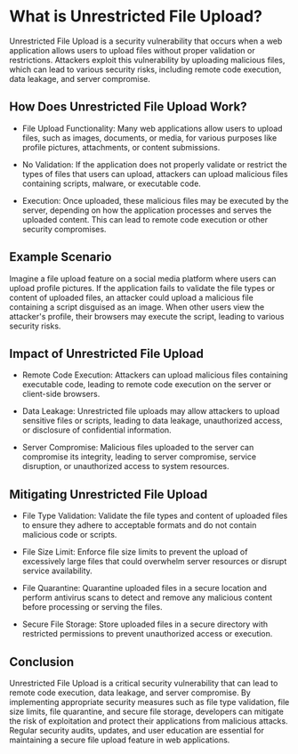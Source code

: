 # What is Unrestricted File Upload?
Unrestricted File Upload is a security vulnerability that occurs when a web application allows users to upload files without proper validation or restrictions. Attackers exploit this vulnerability by uploading malicious files, which can lead to various security risks, including remote code execution, data leakage, and server compromise.

## How Does Unrestricted File Upload Work?
- File Upload Functionality: Many web applications allow users to upload files, such as images, documents, or media, for various purposes like profile pictures, attachments, or content submissions.

- No Validation: If the application does not properly validate or restrict the types of files that users can upload, attackers can upload malicious files containing scripts, malware, or executable code.

- Execution: Once uploaded, these malicious files may be executed by the server, depending on how the application processes and serves the uploaded content. This can lead to remote code execution or other security compromises.

## Example Scenario
Imagine a file upload feature on a social media platform where users can upload profile pictures. If the application fails to validate the file types or content of uploaded files, an attacker could upload a malicious file containing a script disguised as an image. When other users view the attacker's profile, their browsers may execute the script, leading to various security risks.

## Impact of Unrestricted File Upload
- Remote Code Execution: Attackers can upload malicious files containing executable code, leading to remote code execution on the server or client-side browsers.

- Data Leakage: Unrestricted file uploads may allow attackers to upload sensitive files or scripts, leading to data leakage, unauthorized access, or disclosure of confidential information.

- Server Compromise: Malicious files uploaded to the server can compromise its integrity, leading to server compromise, service disruption, or unauthorized access to system resources.

## Mitigating Unrestricted File Upload
- File Type Validation: Validate the file types and content of uploaded files to ensure they adhere to acceptable formats and do not contain malicious code or scripts.

- File Size Limit: Enforce file size limits to prevent the upload of excessively large files that could overwhelm server resources or disrupt service availability.

- File Quarantine: Quarantine uploaded files in a secure location and perform antivirus scans to detect and remove any malicious content before processing or serving the files.

- Secure File Storage: Store uploaded files in a secure directory with restricted permissions to prevent unauthorized access or execution.

## Conclusion
Unrestricted File Upload is a critical security vulnerability that can lead to remote code execution, data leakage, and server compromise. By implementing appropriate security measures such as file type validation, file size limits, file quarantine, and secure file storage, developers can mitigate the risk of exploitation and protect their applications from malicious attacks. Regular security audits, updates, and user education are essential for maintaining a secure file upload feature in web applications.
